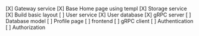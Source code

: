 [X] Gateway service
[X] Base Home page using templ
[X] Storage service
[X] Build basic layout
[ ] User service
    [X] User database
    [X] gRPC server
    [ ] Database model
[ ] Profile page
    [ ] frontend
    [ ] gRPC client
[ ] Authentication
[ ] Authorization
